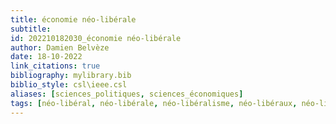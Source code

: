 ```yaml
---
title: économie néo-libérale
subtitle:
id: 202210182030_économie néo-libérale
author: Damien Belvèze
date: 18-10-2022
link_citations: true
bibliography: mylibrary.bib
biblio_style: csl\ieee.csl
aliases: [sciences_politiques, sciences_économiques]
tags: [néo-libéral, néo-libérale, néo-libéralisme, néo-libéraux, néo-libérales, néo-libéraux, néolibéralisme, néolibéral, néolibéraux, néolibérale, néolibérale, neo-liberal, neo-liberals, neo-liberalism, neolibéralism]
---
```







